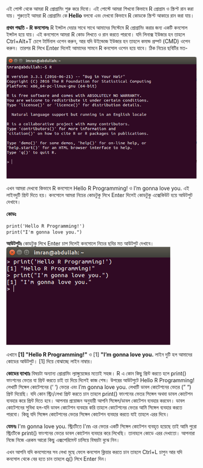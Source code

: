 এই পোস্ট থেকে আমরা R প্রোগ্রামিং শুরু করে দিবো। এই পোস্টে আমরা শিখবো কিভাবে R প্রোগ্রাম ও স্ক্রিপ্ট রান করা যায়। শুরুতেই আমরা R প্রোগ্রামিং কে **Hello** বলবো এবং দেখবো কিভাবে R কোডকে স্ক্রিপ্ট আকারে রান করা যায়।

**প্রথম পদ্ধতি - R কনসোলঃ**
R ইন্সটল দেয়ার সাথে সাথে আমাদের সিস্টেমে R প্রোগ্রামিং করার জন্য একটি কনসোল ইন্সটল হয়ে যায়। এই কনসোলে আমরা R কোড লিখতে ও রান করতে পারবো। যদি লিনাক্স ইউজার হন তাহলে Ctrl+Alt+T চেপে টার্মিনাল ওপেন করুন, আর যদি উইন্ডোজ ইউজার হন তাহলে কমান্ড প্রম্পট (CMD) ওপেন করুন। তারপর R লিখে Enter দিলেই আমাদের সামনে R কনসোল ওপেন হয়ে যাবে। ঠিক নিচের ছবিটির মত-

![alt text](https://raw.githubusercontent.com/abdalimran/abdalimran.github.io/master/images/03-r-script-01.png)

এখন আমরা দেখবো কিভাবে R কনসোলে Hello R Programming! ও I’m gonna love you. এই লাইনদুটি প্রিন্ট দিতে হয়। কনসোলে আমরা নিচের কোডটুকু লিখে Enter দিলেই কোডটুকু এক্সেকিউট হয়ে আউটপুট দেখাবে।

**কোডঃ**
```
print('Hello R Programming!')
print("I'm gonna love you.")
```

**আউটপুটঃ** কোডটুকু লিখে Enter চাপ দিলেই কনসোলে নিচের ছবির মত আউটপুট দেখাবে।
![alt text](https://raw.githubusercontent.com/abdalimran/abdalimran.github.io/master/images/03-r-script-02.png)

এখানে **[1] "Hello R Programming!"** ও [1] **"I’m gonna love you.** লাইন দুটি হল আমাদের কোডের আউটপুট। [1] দিয়ে বোঝাচ্ছে লাইন নাম্বার।

**কোডের ব্যাখ্যাঃ**
বিষয়টা অন্যান্য প্রোগ্রামিং ল্যাঙ্গুয়েজের মতোই সহজ। R এ কোন কিছু প্রিন্ট করতে হলে print() ফাংশনের ভেতর যা প্রিন্ট করতে চাই তা দিয়ে দিলেই কাজ শেষ। উপরের আউটপুটে Hello R Programming! লেখাটি সিঙ্গেল কোটেশনের (‘ ‘) ভেতর এবং I’m gonna love you. লেখাটি ডাবল কোটেশনের ভেতর (” “) প্রিন্ট দিয়েছি। যদি কোন স্ট্রিং/লেখা প্রিন্ট করতে চান তাহলে print() ফাংশনের ভেতর সিঙ্গেল অথবা ডাবল কোটেশন ব্যবহার করে প্রিন্ট দিতে হবে। আপনার প্রয়োজন অনুযায়ী আপনি সিঙ্গেল/ডাবল কোটেশন ব্যবহার করবেন। ডাবল কোটেশনের সুবিধা হল-যদি ডাবল কোটেশন ব্যবহার করি তাহলে কোটেশনের ভেতর আমি সিঙ্গেল ব্যবহার করতে পারবো। কিন্তু যদি সিঙ্গেল কোটেশনের ভেতর সিঙ্গেল কোটেশন ব্যবহার করতে যাই তাহলে এরর দিবে।

**যেমনঃ** I'm gonna love you. স্ট্রিংটিতে I'm এর ভেতর একটি সিঙ্গেল কোটেশন ব্যবহৃত হয়েছে তাই আমি পুরো স্ট্রিংটিকে print() ফাংশনের ভেতর ডাবল কোটেশন ব্যবহার করে লিখেছি। তানাহলে কোডে এরর দেখাতো। আপনারা নিজে নিজে এরকম আরো কিছু এক্সপেরিমেন্ট চালিয়ে বিষয়টা বুঝে নিন।

এখন আপনি যদি কনসোলের সব লেখা মুছে ফেলে কনসোল ক্লিয়ার করতে চান তাহলে Ctrl+L চাপুন আর যদি কনসোল থেকে বের হতে চান তাহলে q() লিখে Enter দিন।
